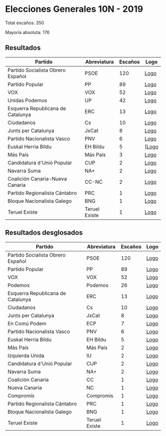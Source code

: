 # Elecciones Generales 10N - 2019

Total escaños: 350

Mayoría absoluta: 176

## Resultados

| Partido | Abreviatura | Escaños | Logo |
| - | - | - | - |
| Partido Socialista Obrero Español | PSOE | 120 | [Logo](https://github.com/playzzz/Pactos/blob/master/Logos/PSOE.jpg?raw=true)
| Partido Popular | PP | 89 | [Logo](https://github.com/playzzz/Pactos/blob/master/Logos/PP.jpg?raw=true)
| VOX | VOX | 52 | [Logo](https://github.com/playzzz/Pactos/blob/master/Logos/VOX.jpg?raw=true)
| Unidas Podemos | UP | 42 | [Logo](https://github.com/playzzz/Pactos/blob/master/Logos/UP.jpg?raw=true)
| Esquerra Republicana de Catalunya | ERC | 13 | [Logo](https://github.com/playzzz/Pactos/blob/master/Logos/ERC.jpg?raw=true)
| Ciudadanos | Cs | 10 | [Logo](https://github.com/playzzz/Pactos/blob/master/Logos/Cs.jpg?raw=true)
| Junts per Catalunya | JxCat | 8 | [Logo](https://github.com/playzzz/Pactos/blob/master/Logos/JxCat.jpg?raw=true)
| Partido Nacionalista Vasco | PNV | 6 | [Logo](https://github.com/playzzz/Pactos/blob/master/Logos/PNV.jpg?raw=true)
| Euskal Herria Bildu | EH Bildu |  5 | [[Logo](https://github.com/playzzz/Pactos/blob/master/Logos/EH%20Bildu.jpg?raw=true)
| Más País | Más País | 3 | [Logo](https://github.com/playzzz/Pactos/blob/master/Logos/Más%20País.jpg?raw=true)
| Candidatura d'Unió Popular | CUP | 2 | [Logo](https://github.com/playzzz/Pactos/blob/master/Logos/CUP.jpg?raw=true)
| Navarra Suma | NA+ | 2 | [Logo](https://github.com/playzzz/Pactos/blob/master/Logos/NA+.jpg?raw=true)
| Coalición Canaria-Nueva Canaria | CC-NC | 2 | [Logo](https://github.com/playzzz/Pactos/blob/master/Logos/CC-NC.jpg?raw=true)
| Partido Regionalista Cántabro | PRC | 1 | [Logo](https://github.com/playzzz/Pactos/blob/master/Logos/PRC.jpg?raw=true)
| Bloque Nacionalista Galego | BNG | 1 | [Logo](https://github.com/playzzz/Pactos/blob/master/Logos/BNG.jpg?raw=true)
| Teruel Existe | Teruel Existe | 1 | [Logo](https://github.com/playzzz/Pactos/blob/master/Logos/Teruel%20Existe.jpg?raw=true)

## Resultados desglosados

| Partido | Abreviatura | Escaños | Logo |
| - | - | - | - |
| Partido Socialista Obrero Español | PSOE | 120 | [Logo](https://github.com/playzzz/Pactos/blob/master/Logos/PSOE.jpg?raw=true)
| Partido Popular | PP | 89 | [Logo](https://github.com/playzzz/Pactos/blob/master/Logos/PP.jpg?raw=true)
| VOX | VOX | 52 | [Logo](https://github.com/playzzz/Pactos/blob/master/Logos/VOX.jpg?raw=true)
| Podemos | Podemos | 26 | [Logo](https://github.com/playzzz/Pactos/blob/master/Logos/Podemos.jpg?raw=true)
| Esquerra Republicana de Catalunya | ERC | 13 | [Logo](https://github.com/playzzz/Pactos/blob/master/Logos/ERC.jpg?raw=true)
| Ciudadanos | Cs | 10 | [Logo](https://github.com/playzzz/Pactos/blob/master/Logos/Cs.jpg?raw=true)
| Junts per Catalunya | JxCat | 8 | [Logo](https://github.com/playzzz/Pactos/blob/master/Logos/JxCat.jpg?raw=true)
| En Comú Podem | ECP | 7 | [Logo](https://github.com/playzzz/Pactos/blob/master/Logos/ECP.jpg?raw=true)
| Partido Nacionalista Vasco | PNV | 6 | [Logo](https://github.com/playzzz/Pactos/blob/master/Logos/PNV.jpg?raw=true)
| Euskal Herria Bildu | EH Bildu |  5 | [Logo](https://github.com/playzzz/Pactos/blob/master/Logos/EH%20Bildu.jpg?raw=true)
| Más País | Más País | 2 | [Logo](https://github.com/playzzz/Pactos/blob/master/Logos/Más%20País.jpg?raw=true)
| Izquierda Unida | IU | 2 | [Logo](https://github.com/playzzz/Pactos/blob/master/Logos/IU.jpg?raw=true)
| Candidatura d'Unió Popular | CUP | 2 | [Logo](https://github.com/playzzz/Pactos/blob/master/Logos/CUP.jpg?raw=true)
| Navarra Suma | NA+ | 2 | [Logo](https://github.com/playzzz/Pactos/blob/master/Logos/NA+.jpg?raw=true)
| Coalición Canaria | CC | 1 | [Logo](https://github.com/playzzz/Pactos/blob/master/Logos/CC.jpg?raw=true)
| Nueva Canaria | NC | 1 | [Logo](https://github.com/playzzz/Pactos/blob/master/Logos/NC.jpg?raw=true)
| Compromís | Compromís | 1 | [Logo](https://github.com/playzzz/Pactos/blob/master/Logos/Compromís.jpg?raw=true)
| Partido Regionalista Cántabro | PRC | 1 | [Logo](https://github.com/playzzz/Pactos/blob/master/Logos/PRC.jpg?raw=true)
| Bloque Nacionalista Galego | BNG | 1 | [Logo](https://github.com/playzzz/Pactos/blob/master/Logos/BNG.jpg?raw=true)
| Teruel Existe | Teruel Existe | 1 |[Logo](https://github.com/playzzz/Pactos/blob/master/Logos/Teruel%20Existe.jpg?raw=true)
